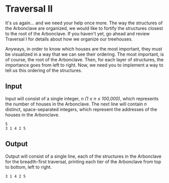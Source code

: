 # Traversal II

It's us again... and we need your help once more. The way the structures of the Arbonclave are organized, we would like to fortify the structures closest to the root of the Arbonclave. If you haven't yet, go ahead and review Traversal I for details about how we organize our treehouses.

Anyways, in order to know which houses are the most important, they must be visualized in a way that we can see their ordering. The most important, is of course, the root of the Arbonclave. Then, for each layer of structures, the importance goes from left to right. Now, we need you to implement a way to tell us this ordering of the structures.

## Input

Input will consist of a single integer, _n (1 ≤ n ≤ 100,000)_, which represents the number of houses in the Arbonclave. The next line will contain _n_ distinct, space-separated integers, which represent the addresses of the houses in the Arbonclave.

```
5
3 1 4 2 5
```

## Output

Output will consist of a single line, each of the structures in the Arbonclave for the breadth-first traversal, printing each tier of the Arbonclave from top to bottom, left to right.

```
3 1 4 2 5
```
